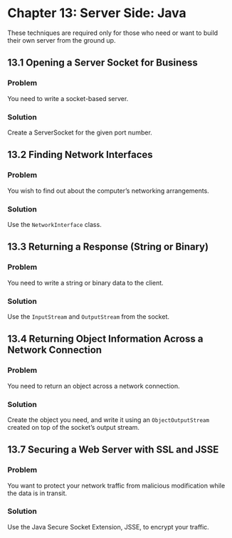 # Chapter 13: Server Side: Java

These techniques are required only for those who need or want to build their own server from the ground up.

## 13.1 Opening a Server Socket for Business

### Problem

You need to write a socket-based server.

### Solution

Create a ServerSocket for the given port number.

## 13.2 Finding Network Interfaces

### Problem

You wish to find out about the computer’s networking arrangements.

### Solution

Use the `NetworkInterface` class.

## 13.3 Returning a Response (String or Binary)

### Problem

You need to write a string or binary data to the client.

### Solution

Use the `InputStream` and `OutputStream` from the socket.

## 13.4 Returning Object Information Across a Network Connection

### Problem

You need to return an object across a network connection.

### Solution

Create the object you need, and write it using an `ObjectOutputStream` created on top of the socket’s output stream.

## 13.7 Securing a Web Server with SSL and JSSE

### Problem

You want to protect your network traffic from malicious modification while the data is in transit.

### Solution

Use the Java Secure Socket Extension, JSSE, to encrypt your traffic.
